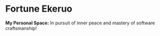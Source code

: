 # Fortune Ekeruo

**My Personal Space:** In pursuit of inner peace and mastery of software craftsmanship!


